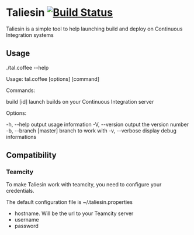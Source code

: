 # Taliesin [![Build Status](https://secure.travis-ci.org/athieriot/taliesin.png?branch=master)](http://travis-ci.org/athieriot/taliesin)

Taliesin is a simple tool to help launching build and deploy on Continuous Integration systems

## Usage

./tal.coffee --help

Usage: tal.coffee [options] [command]

Commands:

build [id]
launch builds on your Continuous Integration server

Options:

-h, --help             output usage information
-V, --version          output the version number
-b, --branch [master]  branch to work with
-v, --verbose          display debug informations

## Compatibility

### Teamcity

To make Taliesin work with teamcity, you need to configure your credentials.

The default configuration file is ~/.taliesin.properties

- hostname. Will be the url to your Teamcity server
- username
- password
